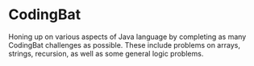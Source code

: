 # CodingBat 
Honing up on various aspects of Java language by completing as many CodingBat challenges as possible. These include problems on arrays, strings, recursion, as well as some general logic problems.
